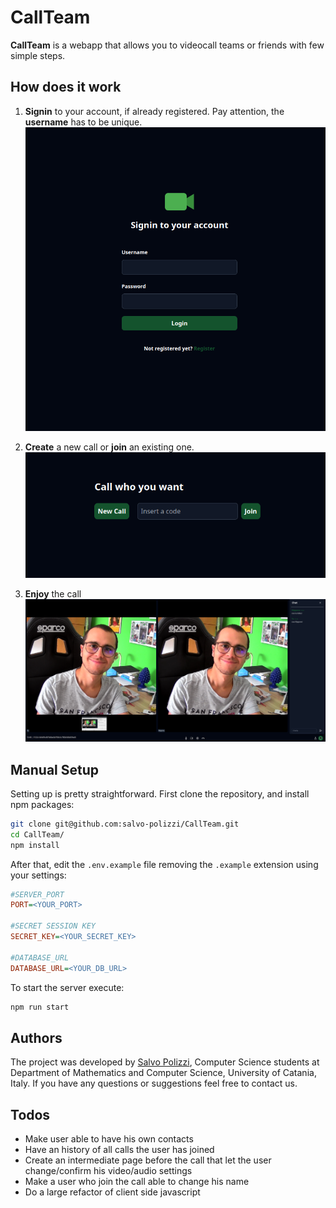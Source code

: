 # CallTeam

**CallTeam** is a webapp that allows you to videocall teams or friends with few simple steps.

## How does it work

1.  **Signin** to your account, if already registered. Pay attention, the **username** has to be unique.
    ![screen_login](screen/screen_login.png)

2.  **Create** a new call or **join** an existing one.
    ![screen_dashboard](screen/screen_dashboard.png)

3.  **Enjoy** the call
    ![screen_call](screen/scrren_call.png)

## Manual Setup

Setting up is pretty straightforward. First clone the repository, and install npm packages:

```sh
git clone git@github.com:salvo-polizzi/CallTeam.git
cd CallTeam/
npm install
```

After that, edit the `.env.example` file removing the `.example` extension using your settings:

```cfg
#SERVER_PORT
PORT=<YOUR_PORT>

#SECRET SESSION KEY
SECRET_KEY=<YOUR_SECRET_KEY>

#DATABASE_URL
DATABASE_URL=<YOUR_DB_URL>
```

To start the server execute:

```sh
npm run start
```

## Authors

The project was developed by [Salvo Polizzi](https://github.com/salvo-polizzi), Computer Science students at Department of Mathematics and Computer Science, University of Catania, Italy. If you have any questions or suggestions feel free to contact us.

## Todos

-   Make user able to have his own contacts
-   Have an history of all calls the user has joined
-   Create an intermediate page before the call that let the user change/confirm his video/audio settings
-   Make a user who join the call able to change his name
-   Do a large refactor of client side javascript
